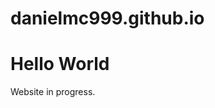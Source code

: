 # danielmc999.github.io
<!DOCTYPE html>
<html>
<body>
<h1>Hello World</h1>
<p>Website in progress.</p>
</body>
</html>
